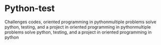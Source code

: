 # Python-test
Challenges codes, 
oriented programming in pythonmultiple problems solve python, testing, and a project in oriented programming in pythonmultiple problems solve python, testing, and a project in oriented programming in python
